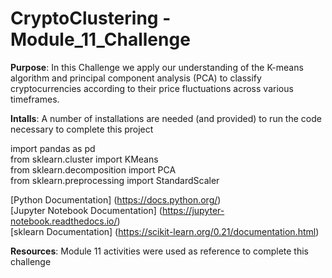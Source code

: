 # CryptoClustering - Module_11_Challenge

__Purpose__: In this Challenge we apply our understanding of the K-means algorithm and principal component analysis (PCA) to classify cryptocurrencies according to their price fluctuations across various timeframes. 

__Intalls__: A number of installations are needed (and provided) to run the code necessary to complete this project  
  
  import pandas as pd  
  from sklearn.cluster import KMeans  
  from sklearn.decomposition import PCA  
  from sklearn.preprocessing import StandardScaler

[Python Documentation] (https://docs.python.org/)  
[Jupyter Notebook Documentation] (https://jupyter-notebook.readthedocs.io/)  
[sklearn Documentation]  (https://scikit-learn.org/0.21/documentation.html)



__Resources__: Module 11 activities were used as reference to complete this challenge

